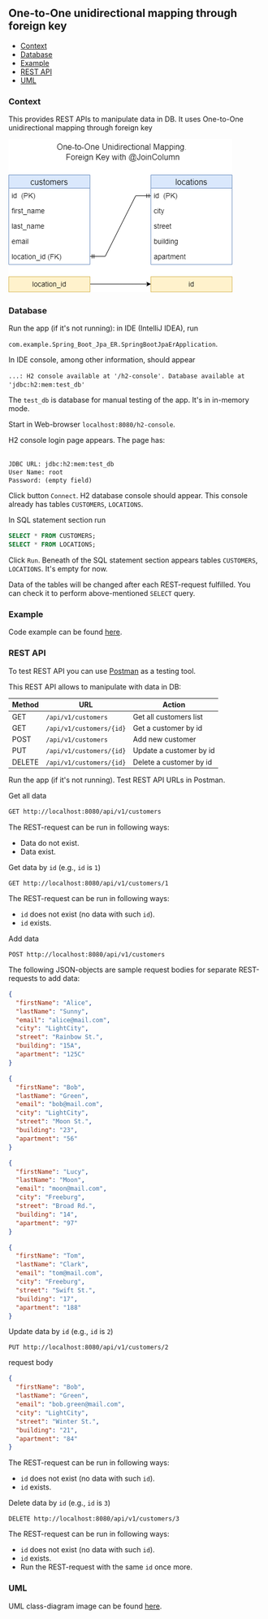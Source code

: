 
<h2>One-to-One unidirectional mapping through foreign key</h3>

* [Context](#context)
* [Database](#database)
* [Example](#example)
* [REST API](#rest-api)
* [UML](#uml)

### Context

This provides REST APIs to manipulate data in DB. 
It uses One-to-One unidirectional mapping through foreign key

![](./one-to-one-unidir-fk-jc.png)

### Database

Run the app (if it's not running): in IDE (IntelliJ IDEA), run

`com.example.Spring_Boot_Jpa_ER.SpringBootJpaErApplication`.

In IDE console, among other information, should appear

`...: H2 console available at '/h2-console'. Database available at 'jdbc:h2:mem:test_db'`

The `test_db` is database for manual testing of the app. It's in in-memory mode.

Start in Web-browser `localhost:8080/h2-console`.

H2 console login page appears. The page has:

```text

JDBC URL: jdbc:h2:mem:test_db
User Name: root
Password: (empty field)

```

Click button `Connect`. H2 database console should appear.
This console already has tables `CUSTOMERS`, `LOCATIONS`.

In SQL statement section run

```sql
SELECT * FROM CUSTOMERS;
SELECT * FROM LOCATIONS;
```

Click `Run`. Beneath of the SQL statement section appears 
tables `CUSTOMERS`, `LOCATIONS`.
It's empty for now.

Data of the tables will be changed after each REST-request fulfilled.
You can check it to perform above-mentioned `SELECT` query.

### Example

Code example can be found [here](../../src/main/java/com/example/Spring_Boot_Jpa_ER/_01_1_to_1_unidir_fk_jc).


### REST API

To test REST API you can use [Postman](https://www.postman.com/) as a testing tool.

This REST API allows to manipulate with data in DB:

| Method    | URL                      | Action                       |
|-----------|--------------------------|------------------------------|
| GET       | `/api/v1/customers`      | Get all customers list       | 
| GET       | `/api/v1/customers/{id}` | Get a customer by id         |
| POST      | `/api/v1/customers`      | Add new customer             |
| PUT       | `/api/v1/customers/{id}` | Update a customer by id      |
| DELETE    | `/api/v1/customers/{id}` | Delete a customer by id      |


Run the app (if it's not running). Test REST API URLs in Postman.

Get all data
```txt
GET http://localhost:8080/api/v1/customers
```
The REST-request can be run in following ways:
* Data do not exist.
* Data exist.

Get data by `id` (e.g., `id` is `1`)
```text
GET http://localhost:8080/api/v1/customers/1
```
The REST-request can be run in following ways:
* `id` does not exist (no data with such `id`).
* `id` exists. 

Add data
```text
POST http://localhost:8080/api/v1/customers
```
The following JSON-objects are sample request bodies 
for separate REST-requests to add data:
```json
{
  "firstName": "Alice",
  "lastName": "Sunny",
  "email": "alice@mail.com",
  "city": "LightCity",
  "street": "Rainbow St.",
  "building": "15A",
  "apartment": "125C"
}
```
```json
{
  "firstName": "Bob",
  "lastName": "Green",
  "email": "bob@mail.com",
  "city": "LightCity",
  "street": "Moon St.",
  "building": "23",
  "apartment": "56"
}
```
```json
{
  "firstName": "Lucy",
  "lastName": "Moon",
  "email": "moon@mail.com",
  "city": "Freeburg",
  "street": "Broad Rd.",
  "building": "14",
  "apartment": "97"
}
```
```json
{
  "firstName": "Tom",
  "lastName": "Clark",
  "email": "tom@mail.com",
  "city": "Freeburg",
  "street": "Swift St.",
  "building": "17",
  "apartment": "188"
}
```

Update data by `id` (e.g., `id` is `2`)
```text
PUT http://localhost:8080/api/v1/customers/2
```
request body
```json
{
  "firstName": "Bob",
  "lastName": "Green",
  "email": "bob.green@mail.com",
  "city": "LightCity",
  "street": "Winter St.",
  "building": "21",
  "apartment": "84"
}
```
The REST-request can be run in following ways:
* `id` does not exist (no data with such `id`).
* `id` exists.

Delete data by `id` (e.g., `id` is `3`)
```text
DELETE http://localhost:8080/api/v1/customers/3
```
The REST-request can be run in following ways:
* `id` does not exist (no data with such `id`).
* `id` exists.
* Run the REST-request with the same `id` once more.


### UML

UML class-diagram image can be found [here](./1-to-1-unidir-fk-jc-uml.png).

